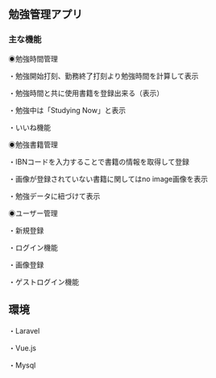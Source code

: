 ## 勉強管理アプリ

### 主な機能

◉勉強時間管理


 ・勉強開始打刻、勤務終了打刻より勉強時間を計算して表示
 
 ・勉強時間と共に使用書籍を登録出来る（表示）
 
 ・勉強中は「Studying Now」と表示
 
 ・いいね機能
 
 
◉勉強書籍管理

 ・IBNコードを入力することで書籍の情報を取得して登録
 
 ・画像が登録されていない書籍に関してはno image画像を表示
 
 ・勉強データに紐づけて表示
 
 ◉ユーザー管理
 
 ・新規登録
 
 ・ログイン機能
 
 ・画像登録
 
 ・ゲストログイン機能
 
## 環境
・Laravel

・Vue.js

・Mysql

